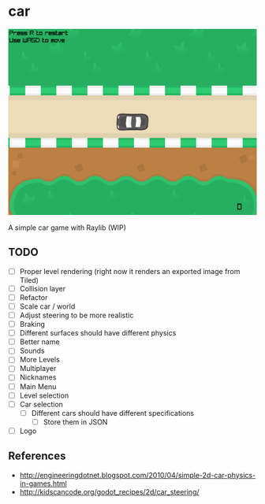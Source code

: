 # car

![](./demo.png)

A simple car game with Raylib (WIP)

## TODO

- [ ] Proper level rendering (right now it renders an exported image from Tiled)
- [ ] Collision layer
- [ ] Refactor
- [ ] Scale car / world
- [ ] Adjust steering to be more realistic
- [ ] Braking
- [ ] Different surfaces should have different physics
- [ ] Better name
- [ ] Sounds
- [ ] More Levels
- [ ] Multiplayer
- [ ] Nicknames
- [ ] Main Menu
- [ ] Level selection
- [ ] Car selection
  - [ ] Different cars should have different specifications
    - [ ] Store them in JSON
- [ ] Logo

## References

- <http://engineeringdotnet.blogspot.com/2010/04/simple-2d-car-physics-in-games.html>
- <http://kidscancode.org/godot_recipes/2d/car_steering/>

